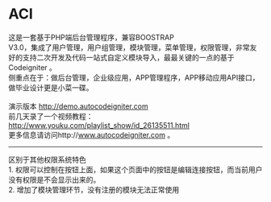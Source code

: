 # ACI
这是一套基于PHP端后台管理程序，兼容BOOSTRAP<br/> V3.0，集成了用户管理，用户组管理，模块管理，菜单管理，权限管理，非常友好的支持二次开发及代码一站式自定义模块导入，最最关键的一点的基于Codeigniter 。<br/>
侧重点在于：做后台管理，企业级应用，APP管理程序，APP移动应用API接口，做毕业设计更是小菜一碟。<br/>
<br/>
演示版本 http://demo.autocodeigniter.com <br/>
前几天录了一个视频教程： http://www.youku.com/playlist_show/id_26135511.html<br/>
更多信息请访问http://www.autocodeigniter.com 。<br/>
<hr/>
区别于其他权限系统特色<br/>
1. 权限可以控制在按钮上面，如果这个页面中的按钮是编辑连接按钮，而当前用户没有权限是不会显示出来的。<br/>
2. 增加了模块管理环节，没有注册的模块无法正常使用<br/>
